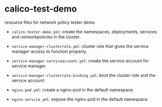 # calico-test-demo
resource files for network policy tester demo

* `calico-tester-demo.yml`: create the namespaces, deployments, services and networkpolicies in the cluster.

* `service-manager-clusterrole.yml`: cluster role that gives the service manager access to function properly.

* `service-manager-serviceaccount.yml`: create the service account for service manager.

* `service-manager-clusterrole-binding.yml`: bind the cluster role and the service account.

* `nginx-pod.yml`: create a nginx-pod in the default namespace.

* `nginx-service.yml`: expose the nginx-pod in the default namespace.

